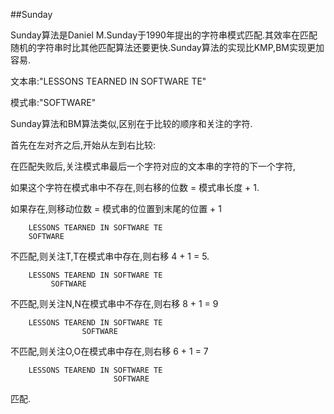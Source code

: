 ##Sunday

Sunday算法是Daniel M.Sunday于1990年提出的字符串模式匹配.其效率在匹配随机的字符串时比其他匹配算法还要更快.Sunday算法的实现比KMP,BM实现更加容易.

文本串:"LESSONS TEARNED IN SOFTWARE TE"

模式串:"SOFTWARE"

Sunday算法和BM算法类似,区别在于比较的顺序和关注的字符.

首先在左对齐之后,开始从左到右比较:

在匹配失败后,关注模式串最后一个字符对应的文本串的字符的下一个字符,

如果这个字符在模式串中不存在,则右移的位数 = 模式串长度 + 1.

如果存在,则移动位数 = 模式串的位置到末尾的位置 + 1

		LESSONS TEARNED IN SOFTWARE TE
		SOFTWARE

不匹配,则关注T,T在模式串中存在,则右移 4 + 1 = 5.

		LESSONS TEAREND IN SOFTWARE TE
		     SOFTWARE

不匹配,则关注N,N在模式串中不存在,则右移 8 + 1 = 9

		LESSONS TEAREND IN SOFTWARE TE
		            SOFTWARE

不匹配,则关注O,O在模式串中存在,则右移 6 + 1 = 7

		LESSONS TEAREND IN SOFTWARE TE
		                   SOFTWARE

匹配.